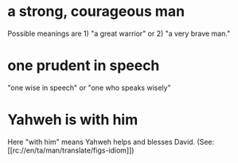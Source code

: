 # a strong, courageous man

Possible meanings are 1) "a great warrior" or 2) "a very brave man."

# one prudent in speech

"one wise in speech" or "one who speaks wisely"

# Yahweh is with him

Here "with him" means Yahweh helps and blesses David. (See: [[rc://en/ta/man/translate/figs-idiom]])